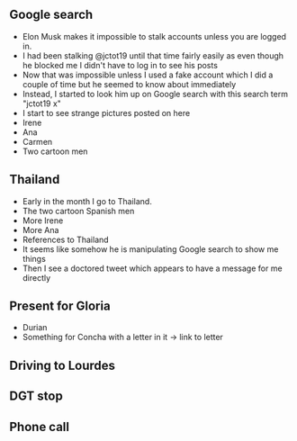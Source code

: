 ## Google search

- Elon Musk makes it impossible to stalk accounts unless you are logged in.
- I had been stalking @jctot19 until that time fairly easily as even though he blocked me I didn't have to log in to see his posts
- Now that was impossible unless I used a fake account which I did a couple of time but he seemed to know about immediately
- Instead, I started to look him up on Google search with this search term "jctot19 x"
- I start to see strange pictures posted on here 
- Irene
- Ana
- Carmen
- Two cartoon men

## Thailand

- Early in the month I go to Thailand.
- The two cartoon Spanish men
- More Irene
- More Ana
- References to Thailand
- It seems like somehow he is manipulating Google search to show me things
- Then I see a doctored tweet which appears to have a message for me directly

## Present for Gloria

- Durian
- Something for Concha with a letter in it -> link to letter

## Driving to Lourdes


## DGT stop


## Phone call
